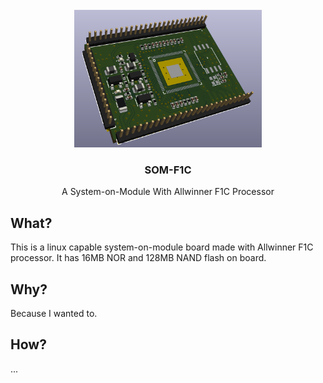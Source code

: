<div id="top"></div>

<br />
<div align="center">
  <a href="https://github.com/serhaturtis/som_f1c">
    <img src="outputs/images/board_without_cuts.png" alt="SOM-F1C" width="300" height="220">
  </a>

<h3 align="center">SOM-F1C</h3>

  <p align="center">
    A System-on-Module With Allwinner F1C Processor 
  </p>
</div>


<!-- WHAT -->
## What?

This is a linux capable system-on-module board made with Allwinner F1C processor. It has 16MB NOR and 128MB NAND flash on board. 

## Why?

Because I wanted to.

## How?

...
